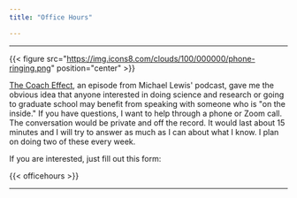 ```yaml
---
title: "Office Hours"

---
```


------

{{< figure src="https://img.icons8.com/clouds/100/000000/phone-ringing.png" position="center" >}}

[The Coach Effect](https://atrpodcast.com/episodes/the-coach-effect-s1!5c657), an episode from Michael Lewis' podcast, gave me the obvious idea that anyone interested in doing science and research or going to graduate school may benefit from speaking with someone who is "on the inside." If you have questions, I want to help through a phone or Zoom call. The conversation would be private and off the record. It would last about 15 minutes and I will try to answer as much as I can about what I know. I plan on doing two of these every week.

If you are interested, just fill out this form:

{{< officehours >}}

------
